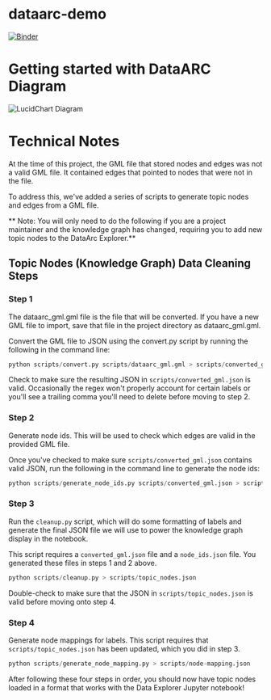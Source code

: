 # dataarc-demo

[![Binder](https://mybinder.org/badge_logo.svg)](https://mybinder.org/v2/gh/aelydens/dataarc-demo/master)

# Getting started with DataARC Diagram

![LucidChart Diagram](https://app.lucidchart.com/publicSegments/view/65c34519-5f55-4e34-8cde-fc3d5ca4a2ce/image.png)

# Technical Notes

At the time of this project, the GML file that stored nodes and edges was not a valid GML file. It contained edges that pointed to nodes that were not in the file.

To address this, we've added a series of scripts to generate topic nodes and edges from a GML file.

** Note: You will only need to do the following if you are a project maintainer and the knowledge graph has changed, requiring you to add new topic nodes to the DataArc Explorer.**

## Topic Nodes (Knowledge Graph) Data Cleaning Steps

### Step 1

The dataarc_gml.gml file is the file that will be converted. If you have a new GML file to import, save that file in the project directory as dataarc_gml.gml.

Convert the GML file to JSON using the convert.py script by running the following in the command line:

```python
python scripts/convert.py scripts/dataarc_gml.gml > scripts/converted_gml.json
```

Check to make sure the resulting JSON in `scripts/converted_gml.json` is valid. Occasionally the regex won't properly account for certain labels or you'll see a trailing comma you'll need to delete before moving to step 2.

### Step 2

Generate node ids. This will be used to check which edges are valid in the provided GML file.

Once you've checked to make sure `scripts/converted_gml.json` contains valid JSON, run the following in the command line to generate the node ids:

```python
python scripts/generate_node_ids.py scripts/converted_gml.json > scripts/node_ids.json
```

### Step 3

Run the `cleanup.py` script, which will do some formatting of labels and generate the final JSON file we will use to power the knowledge graph display in the notebook.

This script requires a `converted_gml.json` file and a `node_ids.json` file. You generated these files in steps 1 and 2 above.

```python
python scripts/cleanup.py > scripts/topic_nodes.json
```

Double-check to make sure that the JSON in `scripts/topic_nodes.json` is valid before moving onto step 4.

### Step 4

Generate node mappings for labels. This script requires that `scripts/topic_nodes.json` has been updated, which you did in step 3.

```python
python scripts/generate_node_mapping.py > scripts/node-mapping.json
```

After following these four steps in order, you should now have topic nodes loaded in a format that works with the Data Explorer Jupyter notebook!

